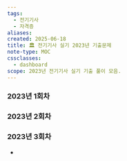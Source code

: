 ```yaml
---
tags:
  - 전기기사
  - 자격증
aliases: 
created: 2025-06-18
title: 🏛️ 전기기사 실기 2023년 기출문제
note-type: MOC
cssclasses:
  - dashboard
scope: 2023년 전기기사 실기 기출 풀이 모음.
---
```


### 2023년 1회차
### 2023년 2회차
### 2023년 3회차
- 